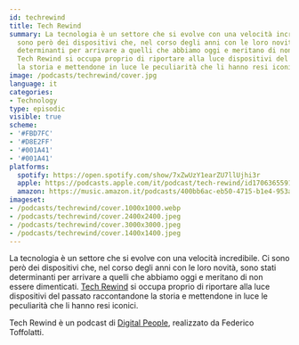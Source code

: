 ```yaml
---
id: techrewind
title: Tech Rewind
summary: La tecnologia è un settore che si evolve con una velocità incredibile. Ci
  sono però dei dispositivi che, nel corso degli anni con le loro novità, sono stati
  determinanti per arrivare a quelli che abbiamo oggi e meritano di non essere dimenticati.
  Tech Rewind si occupa proprio di riportare alla luce dispositivi del passato raccontandone
  la storia e mettendone in luce le peculiarità che li hanno resi iconici.
image: /podcasts/techrewind/cover.jpg
language: it
categories:
- Technology
type: episodic
visible: true
scheme:
- '#FBD7FC'
- '#D8E2FF'
- '#001A41'
- '#001A41'
platforms:
  spotify: https://open.spotify.com/show/7xZwUzY1earZU7llUjhi3r
  apple: https://podcasts.apple.com/it/podcast/tech-rewind/id1706365591
  amazon: https://music.amazon.it/podcasts/400bb6ac-eb50-4715-b1e4-953ad456fc7d/tech-rewind
imageset:
- /podcasts/techrewind/cover.1000x1000.webp
- /podcasts/techrewind/cover.2400x2400.jpeg
- /podcasts/techrewind/cover.3000x3000.jpeg
- /podcasts/techrewind/cover.1400x1400.jpeg
---
```


La tecnologia è un settore che si evolve con una velocità incredibile. Ci sono però dei dispositivi che, nel corso degli anni con le loro novità, sono stati determinanti per arrivare a quelli che abbiamo oggi e meritano di non essere dimenticati. [Tech Rewind](https://w3id.org/digitalpeople/podcasts/techrewind) si occupa proprio di riportare alla luce dispositivi del passato raccontandone la storia e mettendone in luce le peculiarità che li hanno resi iconici.

Tech Rewind è un podcast di [Digital People](https://w3id.org/digitalpeople), realizzato da Federico Toffolatti.